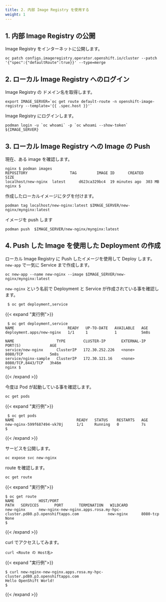```yaml
---
title: 2. 内部 Image Registry を使用する
weight: 1
---
```

## 1. 内部 Image Registry の公開


Image Registry をインターネットに公開します。

```tpl
oc patch configs.imageregistry.operator.openshift.io/cluster --patch '{"spec":{"defaultRoute":true}}' --type=merge
```

## 2. ローカル Image Registry へのログイン

Image Registry の ドメイン名を取得します。

```tpl
export IMAGE_SERVER=`oc get route default-route -n openshift-image-registry --template='{{ .spec.host }}'`
```

Image Registry にログインします。

```tpl
podman login -u `oc whoami` -p `oc whoami --show-token` ${IMAGE_SERVER}
```

## 3. ローカル Image Registry への Image の Push

現在、ある image を確認します。

```tpl
nginx $ podman images
REPOSITORY                   TAG         IMAGE ID      CREATED         SIZE
localhost/new-nginx  latest      d623ca329bc4  19 minutes ago  303 MB
nginx $ 
```

作成したローカルイメージにタグを付けます。

```tpl
podman tag localhost/new-nginx:latest $IMAGE_SERVER/new-nginx/mynginx:latest
```

イメージを push します

```tpl
podman push  $IMAGE_SERVER/new-nginx/mynginx:latest
```

## 4. Push した Image を使用した Deployment の作成

ローカル Image Registry に Push したイメージを使用して Deploy します。`new-app` で一気に Service まで作成します。

```tpl
oc new-app --name new-nginx --image $IMAGE_SERVER/new-nginx/mynginx:latest
```

`new-nginx` という名前で Deployment と Service が作成されている事を確認します。


```tpl
 $ oc get deployment,service
```

{{< expand "実行例">}}

```tpl
 $ oc get deployment,service
NAME                        READY   UP-TO-DATE   AVAILABLE   AGE
deployment.apps/new-nginx   1/1     1            1           5m8s

NAME                   TYPE        CLUSTER-IP       EXTERNAL-IP   PORT(S)             AGE
service/new-nginx      ClusterIP   172.30.252.226   <none>        8080/TCP            5m8s
service/nginx-sample   ClusterIP   172.30.121.16    <none>        8080/TCP,8443/TCP   3h46m
nginx $
```
{{< /expand >}}


今度は Pod が起動している事を確認します。

```tpl
oc get pods
```

{{< expand "実行例">}}

```tpl
 $ oc get pods
NAME                            READY   STATUS    RESTARTS   AGE
new-nginx-599f687494-vk78j      1/1     Running   0          7s
$ 
```
{{< /expand >}}


サービスを公開します。

```tpl
oc expose svc new-nginx
```

route を確認します。

```tpl
oc get route
```

{{< expand "実行例">}}

```tpl
$ oc get route
NAME           HOST/PORT                                                                   PATH   SERVICES       PORT       TERMINATION   WILDCARD
new-nginx      new-nginx-new-nginx.apps.rosa.my-hpc-cluster.pd80.p3.openshiftapps.com             new-nginx      8080-tcp                 None
$
```
{{< /expand >}}

curl でアクセスしてみます。

```tpl
curl <Route の Host名>
```

{{< expand "実行例">}}
```tpl
$ curl new-nginx-new-nginx.apps.rosa.my-hpc-cluster.pd80.p3.openshiftapps.com
Hello OpenShift World!
$
```
{{< /expand >}}
